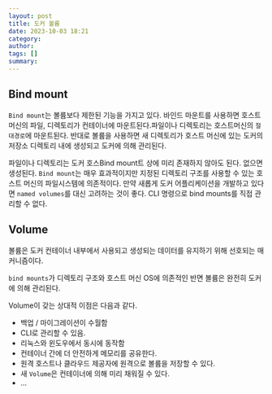 ```yaml
---
layout: post
title: 도커 볼륨
date: 2023-10-03 18:21
category:
author:
tags: []
summary:
---
```


## Bind mount

`Bind mount`는 볼륨보다 제한된 기능을 가지고 있다. 바인드 마운트를 사용하면 호스트 머신의 파일, 디렉토리가 컨테이너에 마운트된다.파일이나 디렉토리는 호스트머신의 `절대경로`에 마운트된다. 반대로 볼륨을 사용하면 새 디렉토리가 호스트 머신에 있는 도커의 저장소 디렉토리 내에 생성되고 도커에 의해 관리된다.

파일이나 디렉토리는 도커 호스Bind mount트 상에 미리 존재하지 않아도 된다. 없으면 생성된다.
`Bind mount`는 매우 효과적이지만 지정된 디렉토리 구조를 사용할 수 있는 호스트 머신의 파일시스템에 의존적이다. 만약 새롭게 도커 어플리케이션을 개발하고 있다면 `named volumes`를 대신 고려하는 것이 좋다. CLI 명령으로 bind mounts를 직접 관리할 수 없다.


## Volume

볼륨은 도커 컨테이너 내부에서 사용되고 생성되는 데이터를 유지하기 위해 선호되는 매커니즘이다.

`bind mounts`가 디렉토리 구조와 호스트 머신 OS에 의존적인 반면 볼륨은 완전히 도커에 의해 관리된다.

Volume이 갖는 상대적 이점은 다음과 같다.

- 백업 / 마이그레이션이 수월함
- CLI로 관리할 수 있음.
- 리눅스와 윈도우에서 동시에 동작함
- 컨테이너 간에 더 안전하게 메모리를 공유한다.
- 원격 호스트나 클라우드 제공자에 원격으로 볼륨을 저장할 수 있다.
- 새 `Volume`은 컨테이너에 의해 미리 채워질 수 있다.
- ...

